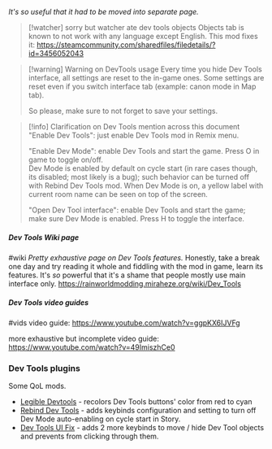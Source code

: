 *It's so useful that it had to be moved into separate page.*

> [!watcher] sorry but watcher ate dev tools objects
> Objects tab is known to not work with any language except English.
> This mod fixes it:
> https://steamcommunity.com/sharedfiles/filedetails/?id=3456052043


> [!warning] Warning on DevTools usage
> Every time you hide Dev Tools interface, all settings are reset to the in-game ones. 
> Some settings are reset even if you switch interface tab (example: canon mode in Map tab). 
> 
> So please, make sure to not forget to save your settings. 


> [!info] Clarification on Dev Tools mention across this document  
> "Enable Dev Tools": just enable Dev Tools mod in Remix menu.  
> 
> "Enable Dev Mode": enable Dev Tools and start the game. Press O in game to toggle on/off.  
> Dev Mode is enabled by default on cycle start (in rare cases though, its disabled; most likely is a bug); such behavior can be turned off with Rebind Dev Tools mod.
> When Dev Mode is on, a yellow label with current room name can be seen on top of the screen.  
>
> 
> "Open Dev Tool interface": enable Dev Tools and start the game; make sure Dev Mode is enabled.
> Press H to toggle the interface.

##### Dev Tools Wiki page
#wiki
*Pretty exhaustive page on Dev Tools features.*
Honestly, take a break one day and try reading it whole and fiddling with the mod in game, learn its features. It's *so* powerful that it's a shame that people mostly use main interface only.
https://rainworldmodding.miraheze.org/wiki/Dev_Tools

##### Dev Tools video guides
#vids
video guide: 
https://www.youtube.com/watch?v=ggpKX6IJVFg

more exhaustive but incomplete video guide:
https://www.youtube.com/watch?v=49ImiszhCe0

### Dev Tools plugins
Some QoL mods.
- [Legible Devtools](https://steamcommunity.com/sharedfiles/filedetails/?id=2933848147) - recolors Dev Tools buttons' color from red to cyan
- [Rebind Dev Tools](https://steamcommunity.com/sharedfiles/filedetails/?id=2940372957) - adds keybinds configuration and setting to turn off Dev Mode auto-enabling on cycle start in Story.
- [Dev Tools UI Fix](https://steamcommunity.com/sharedfiles/filedetails/?id=3465302751) - adds 2 more keybinds to move / hide Dev Tool objects and prevents from clicking through them.
